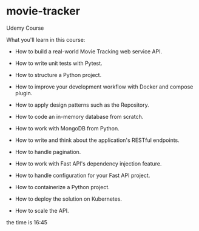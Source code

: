 # movie-tracker
Udemy Course


What you'll learn in this course:

- How to build a real-world Movie Tracking web service API.

- How to write unit tests with Pytest.

- How to structure a Python project.

- How to improve your development workflow with Docker and compose plugin.

- How to apply design patterns such as the Repository.

- How to code an in-memory database from scratch.

- How to work with MongoDB from Python.

- How to write and think about the application's RESTful endpoints.

- How to handle pagination.

- How to work with Fast API's dependency injection feature.

- How to handle configuration for your Fast API project.

- How to containerize a Python project.

- How to deploy the solution on Kubernetes.

- How to scale the API.

the time is 16:45